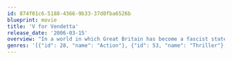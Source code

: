 ```yaml
---
id: 874f01c6-5188-4366-9b33-37d0fba6526b
blueprint: movie
title: 'V for Vendetta'
release_date: '2006-03-15'
overview: "In a world in which Great Britain has become a fascist state, a masked vigilante known only as 'V' conducts guerrilla warfare against the oppressive British government. When 'V' rescues a young woman from the secret police, he finds in her an ally with whom he can continue his fight to free the people of Britain."
genres: '[{"id": 28, "name": "Action"}, {"id": 53, "name": "Thriller"}, {"id": 14, "name": "Fantasy"}]'
---
```

